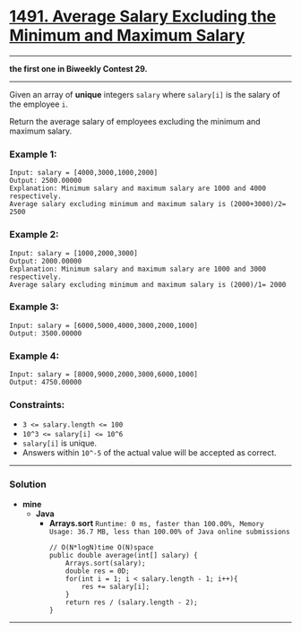 # [1491. Average Salary Excluding the Minimum and Maximum Salary](https://leetcode.com/problems/average-salary-excluding-the-minimum-and-maximum-salary/)
---

**the first one in Biweekly Contest 29.**

---

Given an array of **unique** integers `salary` where `salary[i]` is the salary of the employee `i`.

Return the average salary of employees excluding the minimum and maximum salary.

 

### Example 1:
```
Input: salary = [4000,3000,1000,2000]
Output: 2500.00000
Explanation: Minimum salary and maximum salary are 1000 and 4000 respectively.
Average salary excluding minimum and maximum salary is (2000+3000)/2= 2500
```

### Example 2:
```
Input: salary = [1000,2000,3000]
Output: 2000.00000
Explanation: Minimum salary and maximum salary are 1000 and 3000 respectively.
Average salary excluding minimum and maximum salary is (2000)/1= 2000
```

### Example 3:
```
Input: salary = [6000,5000,4000,3000,2000,1000]
Output: 3500.00000
```

### Example 4:
```
Input: salary = [8000,9000,2000,3000,6000,1000]
Output: 4750.00000
``` 

### Constraints:
* `3 <= salary.length <= 100`
* `10^3 <= salary[i] <= 10^6`
* `salary[i]` is unique.
* Answers within `10^-5` of the actual value will be accepted as correct.

---

### Solution
* **mine**
  * **Java**
    * **Arrays.sort** `Runtime: 0 ms, faster than 100.00%, Memory Usage: 36.7 MB, less than 100.00% of Java online submissions`
      ```
      // O(N*logN)time O(N)space
      public double average(int[] salary) {
          Arrays.sort(salary);
          double res = 0D;
          for(int i = 1; i < salary.length - 1; i++){
              res += salary[i];
          }
          return res / (salary.length - 2);
      }
      ```

---
